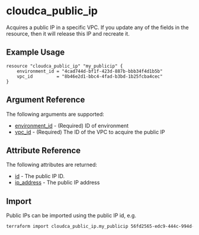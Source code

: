 # cloudca_public_ip

Acquires a public IP in a specific VPC. If you update any of the fields in the resource, then it will release this IP and recreate it.

## Example Usage

```hcl
resource "cloudca_public_ip" "my_publicip" {
    environment_id = "4cad744d-bf1f-423d-887b-bbb34f4d1b5b"
    vpc_id         = "8b46e2d1-bbc4-4fad-b3bd-1b25fcba4cec"
}
```

## Argument Reference

The following arguments are supported:

- [environment_id](#environment_id) - (Required) ID of environment
- [vpc_id](#vpc_id) - (Required) The ID of the VPC to acquire the public IP

## Attribute Reference

The following attributes are returned:

- [id](#id) - The public IP ID.
- [ip_address](#ip_address) - The public IP address

## Import

Public IPs can be imported using the public IP id, e.g.

```bash
terraform import cloudca_public_ip.my_publicip 56fd2565-edc9-444c-994d-9b7c46435d68
```
